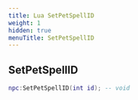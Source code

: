 ```yaml
---
title: Lua SetPetSpellID
weight: 1
hidden: true
menuTitle: SetPetSpellID
---
```

## SetPetSpellID
```lua
npc:SetPetSpellID(int id); -- void
```